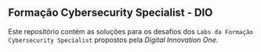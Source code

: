 ## Formação Cybersecurity Specialist - DIO

Este repositório contém as soluções para os desafios dos `Labs da Formação Cybersecurity Specialist` propostos pela *Digital Innovation One*.

